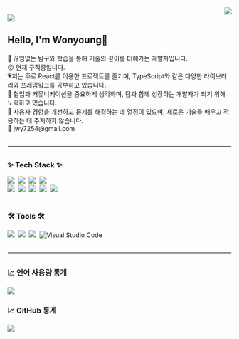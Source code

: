<div style="display: flex; justify-content: flex-end;">
<a href="https://hits.seeyoufarm.com"><img src="https://hits.seeyoufarm.com/api/count/incr/badge.svg?url=https%3A%2F%2Fgithub.com%2Fjowonyoung1%2Fhit-counter&count_bg=%23FCB3B3&title_bg=%237A7A7A&icon=&icon_color=%23E7E7E7&title=hits&edge_flat=false"/></a>
</div>

<img src="https://capsule-render.vercel.app/api?type=venom&color=auto&height=300&section=header&text=Welcome%20to%20My%20Profile&fontSize=60&textColor=ffffff" />

<div align="flex-start">
  <h2>Hello, I'm Wonyoung👋</h2>
  <div>👀 끊임없는 탐구와 학습을 통해 기술의 깊이를 더해가는 개발자입니다.</div>
  <div>😲 현재 구직중입니다. </div>
  <div>💗저는 주로 React를 이용한 프로젝트를 즐기며, TypeScript와 같은 다양한 라이브러리와 프레임워크를 공부하고 있습니다. </div>
  <div>🌱 협업과 커뮤니케이션을 중요하게 생각하며, 팀과 함께 성장하는 개발자가 되기 위해 노력하고 있습니다.</div>
  <div>🎯 사용자 경험을 개선하고 문제를 해결하는 데 열정이 있으며, 새로운 기술을 배우고 적용하는 데 주저하지 않습니다.</div>
  <div>📩 jwy7254@gmail.com</div>
</div>

<hr style="border: 1px solid #e0e0e0; margin: 30px 0;">

<!--내용 부분-->
<h3 align="flex-start">✨ Tech Stack ✨</h3>
<div align="flex-start">
  <img src="https://img.shields.io/badge/html5-E34F26.svg?style=for-the-badge&logo=html5&logoColor=white" />&nbsp
  <img src="https://img.shields.io/badge/css3-1572B6.svg?style=for-the-badge&logo=css3&logoColor=white" />&nbsp
  <img src="https://img.shields.io/badge/javascript-F7DF1E.svg?style=for-the-badge&logo=javascript&logoColor=20232a" />&nbsp
   <img src="https://img.shields.io/badge/typescript-007ACC.svg?style=for-the-badge&logo=typescript&logoColor=white" />&nbsp
</div>

<div align="flex-start">
 <img src="https://img.shields.io/badge/react-20232a.svg?style=for-the-badge&logo=react&logoColor=61DAFB" />&nbsp
   <img src="https://img.shields.io/badge/Recoil-3578E5?style=for-the-badge&logo=recoil&logoColor=white" />&nbsp
  <img src="https://img.shields.io/badge/tailwindcss-1daabb.svg?style=for-the-badge&logo=tailwind-css&logoColor=white" />&nbsp
  <img src="https://img.shields.io/badge/styled--components-DB7093?style=for-the-badge&logo=styled-components&logoColor=ffd35b" />&nbsp
  <img src="https://img.shields.io/badge/emotion-DB7093?style=for-the-badge&logo=emotion&logoColor=white" />&nbsp
</div>

<br>

<h3 align="flex-start">🛠 Tools 🛠</h3>
<div align="flex-start">
  <img src="https://img.shields.io/badge/Notion-F3F3F3.svg?style=for-the-badge&logo=notion&logoColor=black" />&nbsp
  <img src="https://img.shields.io/badge/github-181717.svg?style=for-the-badge&logo=github&logoColor=white" />&nbsp
  <img src="https://img.shields.io/badge/figma-F24E1E.svg?style=for-the-badge&logo=figma&logoColor=white" />&nbsp
    <img src="https://img.shields.io/badge/Visual%20Studio%20Code-007ACC?style=for-the-badge&logo=visual-studio-code&logoColor=white" alt="Visual Studio Code" />&nbsp;

</div>

<hr style="border: 1px solid #e0e0e0; margin: 30px 0;">

<div align="flex-start">
<h3 align="flex-start">📈 언어 사용량 통계</h3>
  <!-- Top Languages Card -->
  <a href="https://github.com/jowonyoung1/github-readme-stats">
    <img src="https://github-readme-stats.vercel.app/api/top-langs/?username=jowonyoung1&layout=compact" />
  </a>

<div align="flex-start">
<h3 align="flex-start">📈 GitHub 통계</h3>
  <a href="https://github.com/jowonyoung1/github-readme-stats" >
    <img src="https://github-readme-stats.vercel.app/api?username=jowonyoung1&show_icons=true&theme=white" />
  </a>
</div>

<br>
